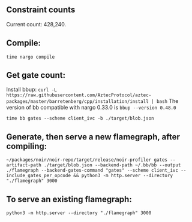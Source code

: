 ## Constraint counts

Current count: 428,240.

## Compile:

`time nargo compile`

## Get gate count:

Install bbup: `curl -L https://raw.githubusercontent.com/AztecProtocol/aztec-packages/master/barretenberg/cpp/installation/install | bash`
The version of bb compatible with nargo 0.33.0 is `bbup --version 0.48.0`

`time bb gates --scheme client_ivc -b ./target/blob.json`

## Generate, then serve a new flamegraph, after compiling:

<!-- `~/packages/noir/noir-repo/target/release/noir-profiler gates-flamegraph --artifact-path ./target/blob.json --backend-path ~/.bb/bb --output ./flamegraph -- -h && python3 -m http.server --directory "./flamegraph" 3000` -->

`~/packages/noir/noir-repo/target/release/noir-profiler gates --artifact-path ./target/blob.json --backend-path ~/.bb/bb --output ./flamegraph --backend-gates-command "gates" --scheme client_ivc --include_gates_per_opcode && python3 -m http.server --directory "./flamegraph" 3000`

## To serve an existing flamegraph:

`python3 -m http.server --directory "./flamegraph" 3000`
